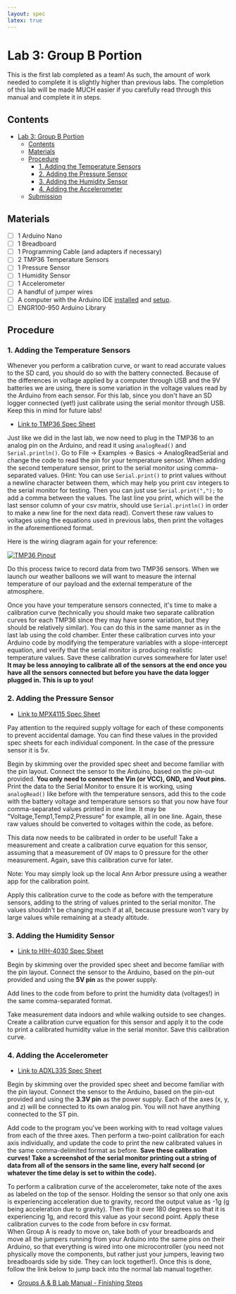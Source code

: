 ```yaml
---
layout: spec
latex: true
---
```


# Lab 3: Group B Portion

<div class="primer-spec-callout danger" markdown="1">
This is the first lab completed as a team! As such, the amount of work needed to complete it is slightly higher than previous labs. The completion of this lab will be made MUCH easier if you carefully read through this manual and complete it in steps.
</div>

## Contents 

- [Lab 3: Group B Portion](#lab-3-group-b-portion)
  - [Contents](#contents)
  - [Materials](#materials)
  - [Procedure](#procedure)
    - [1. Adding the Temperature Sensors](#1-adding-the-temperature-sensors)
    - [2. Adding the Pressure Sensor](#2-adding-the-pressure-sensor)
    - [3. Adding the Humidity Sensor](#3-adding-the-humidity-sensor)
    - [4. Adding the Accelerometer](#4-adding-the-accelerometer)
  - [Submission](#submission)

## Materials

- [ ] 1 Arduino Nano
- [ ] 1 Breadboard
- [ ] 1 Programming Cable (and adapters if necessary)
- [ ] 2 TMP36 Temperature Sensors
- [ ] 1 Pressure Sensor
- [ ] 1 Humidity Sensor
- [ ] 1 Accelerometer
- [ ] A handful of jumper wires
- [ ] A computer with the Arduino IDE [installed](/tutorials#arduino-ide-install) and [setup](/tutorials#arduino-library).
- [ ] ENGR100-950 Arduino Library

## Procedure

### 1. Adding the Temperature Sensors

<div class="primer-spec-callout danger" markdown="1">
Whenever you perform a calibration curve, or want to read accurate values to the SD card, you should do so with the battery connected. Because of the differences in voltage applied by a computer through USB and the 9V batteries we are using, there is some variation in the voltage values read by the Arduino from each sensor. For this lab, since you don't have an SD logger connected (yet!) just calibrate using the serial monitor through USB. Keep this in mind for future labs!
</div>

- [Link to TMP36 Spec Sheet](https://drive.google.com/file/d/10Lu2-s9MYqh0s0O6Nkxy8E_LDwDpnZ7T/view?usp=sharing)

Just like we did in the last lab, we now need to plug in the TMP36 to an analog pin on the Arduino, and read it using `analogRead()` and `Serial.println()`. Go to File → Examples → Basics → AnalogReadSerial and change the code to read the pin for your temperature sensor. When adding the second temperature sensor, print to the serial monitor using comma-separated values. (Hint: You can use `Serial.print()` to print values without a newline character between them, which may help you print csv integers to the serial monitor for testing. Then you can just use `Serial.print(",");` to add a comma between the values. The last line you print, which will be the last sensor column of your csv matrix, should use `Serial.println()` in order to make a new line for the next data read). Convert these raw values to voltages using the equations used in previous labs, then print the voltages in the aforementioned format.

Here is the wiring diagram again for your reference:

[![TMP36 Pinout](https://cdn-learn.adafruit.com/assets/assets/000/000/471/large1024/temperature_tmp36pinout.gif?1447975787)](https://learn.adafruit.com/tmp36-temperature-sensor/overview)

<div class="primer-spec-callout warning" markdown="1">
Do this process twice to record data from two TMP36 sensors. When we launch our weather balloons we will want to measure the internal temperature of our payload and the external temperature of the atmosphere.
</div>

Once you have your temperature sensors connected, it's time to make a calibration curve (technically you should make two separate calibration curves for each TMP36 since they may have some variation, but they should be relatively similar). You can do this in the same manner as in the last lab using the cold chamber. Enter these calibration curves into your Arduino code by modifying the temperature variables with a slope-intercept equation, and verify that the serial monitor is producing realistic temperature values. Save these calibration curves somewhere for later use! **It may be less annoying to calibrate all of the sensors at the end once you have all the sensors connected but before you have the data logger plugged in. This is up to you!**

### 2. Adding the Pressure Sensor

- [Link to MPX4115 Spec Sheet](https://drive.google.com/file/d/1HvO6ww0i4jqZtf4NJvgjcQmIwZw6AqbE/view?usp=sharing)

<div class="primer-spec-callout info" markdown="1">
Pay attention to the required supply voltage for each of these components to prevent accidental damage. You can find these values in the provided spec sheets for each individual component. In the case of the pressure sensor it is 5v.
</div>

Begin by skimming over the provided spec sheet and become familiar with the pin layout. Connect the sensor to the Arduino, based on the pin-out provided. **You only need to connect the Vin (or VCC), GND, and Vout pins.** Print the data to the Serial Monitor to ensure it is working, using `analogRead()` like before with the temperature sensors, add this to the code with the battery voltage and temperature sensors so that you now have four comma-separated values printed in one line. It may be "Voltage,Temp1,Temp2,Pressure" for example, all in one line. Again, these raw values should be converted to voltages within the code, as before.

This data now needs to be calibrated in order to be useful! Take a measurement and create a calibration curve equation for this sensor, assuming that a measurement of 0V maps to 0 pressure for the other measurement. Again, save this calibration curve for later.

<div class="primer-spec-callout info" markdown="1">
Note: You may simply look up the local Ann Arbor pressure using a weather app for the calibration point.
</div>

Apply this calibration curve to the code as before with the temperature sensors, adding to the string of values printed to the serial monitor. The values shouldn't be changing much if at all, because pressure won't vary by large values while remaining at a steady altitude.

### 3. Adding the Humidity Sensor

- [Link to HIH-4030 Spec Sheet](https://drive.google.com/file/d/1AbuDJoNI-4D2zUW1M4IfG_zt5Is2a3Eh/view?usp=sharing)

Begin by skimming over the provided spec sheet and become familiar with the pin layout. Connect the sensor to the Arduino, based on the pin-out provided and using the **5V pin** as the power supply.

Add lines to the code from before to print the humidity data (voltages!) in the same comma-separated format.

Take measurement data indoors and while walking outside to see changes. Create a calibration curve equation for this sensor and apply it to the code to print a calibrated humidity value in the serial monitor. Save this calibration curve.

### 4. Adding the Accelerometer

- [Link to ADXL335 Spec Sheet](https://drive.google.com/file/d/1nYnJopSdXv7brn2TT8iLgIH01D7TD_NQ/view?usp=sharing)

Begin by skimming over the provided spec sheet and become familiar with the pin layout. Connect the sensor to the Arduino, based on the pin-out provided and using the **3.3V pin** as the power supply. Each of the axes (x, y, and z) will be connected to its own analog pin. You will not have anything connected to the ST pin.

Add code to the program you've been working with to read voltage values from each of the three axes. Then perform a two-point calibration for each axis individually, and update the code to print the new calibrated values in the same comma-delimited format as before. **Save these calibration curves! Take a screenshot of the serial monitor printing out a string of data from all of the sensors in the same line, every half second (or whatever the time delay is set to within the code).**

<div class="primer-spec-callout info" markdown="1">
To perform a calibration curve of the accelerometer, take note of the axes as labeled on the top of the sensor. Holding the sensor so that only one axis is experiencing acceleration due to gravity, record the output value as -1g (g being acceleration due to gravity). Then flip it over 180 degrees so that it is experiencing 1g, and record this value as your second point. Apply these calibration curves to the code from before in csv format.
</div>

<div class="primer-spec-callout warning" markdown="1">
When Group A is ready to move on, take both of your breadboards and move all the jumpers running from your Arduino into the same pins on their Arduino, so that everything is wired into one microcontroller (you need not physically move the components, but rather just your jumpers, leaving two breadboards side by side. They can lock together!). Once this is done, follow the link below to jump back into the normal lab manual together.
</div>

- [Groups A & B Lab Manual - Finishing Steps](/labs/lab-3#7-adding-the-microsd-card-adapter-module)